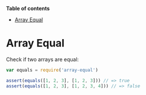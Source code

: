 <!-- START doctoc generated TOC please keep comment here to allow auto update -->
<!-- DON'T EDIT THIS SECTION, INSTEAD RE-RUN doctoc TO UPDATE -->
**Table of contents**

- [Array Equal](#array-equal)

<!-- END doctoc generated TOC please keep comment here to allow auto update -->


# Array Equal

Check if two arrays are equal:

```js
var equals = require('array-equal')

assert(equals([1, 2, 3], [1, 2, 3])) // => true
assert(equals([1, 2, 3], [1, 2, 3, 4])) // => false
```
